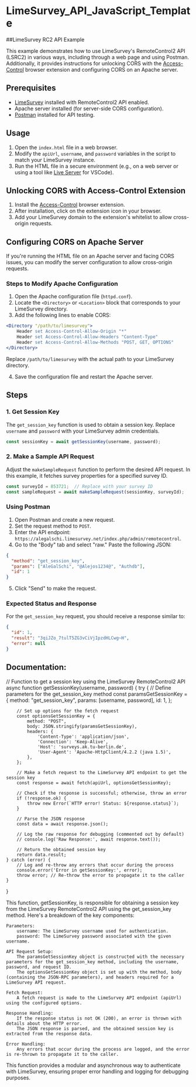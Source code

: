 # LimeSurvey_API_JavaScript_Template

##LimeSurvey RC2 API Example

This example demonstrates how to use LimeSurvey's RemoteControl2 API (LSRC2) in various ways, including through a web page and using Postman. Additionally, it provides instructions for unlocking CORS with the [Access-Control](https://webextension.org/listing/access-control.html) browser extension and configuring CORS on an Apache server.

## Prerequisites

- [LimeSurvey](https://www.limesurvey.org/) installed with RemoteControl2 API enabled.
- Apache server installed (for server-side CORS configuration).
- [Postman](https://www.postman.com/) installed for API testing.

## Usage

1. Open the `index.html` file in a web browser.
2. Modify the `apiUrl`, `username`, and `password` variables in the script to match your LimeSurvey instance.
3. Run the HTML file in a secure environment (e.g., on a web server or using a tool like [Live Server](https://marketplace.visualstudio.com/items?itemName=ritwickdey.LiveServer) for VSCode).

## Unlocking CORS with Access-Control Extension

1. Install the [Access-Control](https://webextension.org/listing/access-control.html) browser extension.
2. After installation, click on the extension icon in your browser.
3. Add your LimeSurvey domain to the extension's whitelist to allow cross-origin requests.

## Configuring CORS on Apache Server

If you're running the HTML file on an Apache server and facing CORS issues, you can modify the server configuration to allow cross-origin requests.

### Steps to Modify Apache Configuration

1. Open the Apache configuration file (`httpd.conf`).
2. Locate the `<Directory>` or `<Location>` block that corresponds to your LimeSurvey directory.
3. Add the following lines to enable CORS:

```apache
<Directory "/path/to/limesurvey">
    Header set Access-Control-Allow-Origin "*"
    Header set Access-Control-Allow-Headers "Content-Type"
    Header set Access-Control-Allow-Methods "POST, GET, OPTIONS"
</Directory>
```

Replace `/path/to/limesurvey` with the actual path to your LimeSurvey directory.

4. Save the configuration file and restart the Apache server.

## Steps

### 1. Get Session Key

The `get_session_key` function is used to obtain a session key. Replace `username` and `password` with your LimeSurvey admin credentials.

```javascript
const sessionKey = await getSessionKey(username, password);
```

### 2. Make a Sample API Request

Adjust the `makeSampleRequest` function to perform the desired API request. In this example, it fetches survey properties for a specified survey ID.

```javascript
const surveyId = 853721;  // Replace with your survey ID
const sampleRequest = await makeSampleRequest(sessionKey, surveyId);
```

### Using Postman

1. Open Postman and create a new request.
2. Set the request method to `POST`.
3. Enter the API endpoint: `https://alegalschi.limesurvey.net/index.php/admin/remotecontrol`.
4. Go to the "Body" tab and select "raw." Paste the following JSON:

```json
{
  "method": "get_session_key",
  "params": ["AleGalSchi", "@Alejos1234@", "Authdb"],
  "id": 1
}
```

5. Click "Send" to make the request.

### Expected Status and Response

For the `get_session_key` request, you should receive a response similar to:

```json
{
  "id": 1,
  "result": "3qiJZo_7tulT5ZG3vCiVjIpzdHLCwg~H",
  "error": null
}
```

## Documentation:

// Function to get a session key using the LimeSurvey RemoteControl2 API
async function getSessionKey(username, password) {
    try {
        // Define parameters for the get_session_key method
        const paramsGetSessionKey = {
            method: "get_session_key",
            params: [username, password],
            id: 1,
        };

        // Set up options for the fetch request
        const optionsGetSessionKey = {
            method: "POST",
            body: JSON.stringify(paramsGetSessionKey),
            headers: {
                'Content-Type': 'application/json',
                'Connection': 'Keep-Alive',
                'Host': 'surveys.ak.tu-berlin.de',
                'User-Agent': 'Apache-HttpClient/4.2.2 (java 1.5)',
            },
        };

        // Make a fetch request to the LimeSurvey API endpoint to get the session key
        const response = await fetch(apiUrl, optionsGetSessionKey);

        // Check if the response is successful; otherwise, throw an error
        if (!response.ok) {
            throw new Error(`HTTP error! Status: ${response.status}`);
        }

        // Parse the JSON response
        const data = await response.json();

        // Log the raw response for debugging (commented out by default)
        // console.log('Raw Response:', await response.text());

        // Return the obtained session key
        return data.result;
    } catch (error) {
        // Log and re-throw any errors that occur during the process
        console.error('Error in getSessionKey:', error);
        throw error; // Re-throw the error to propagate it to the caller
    }
}


This function, getSessionKey, is responsible for obtaining a session key from the LimeSurvey RemoteControl2 API using the get_session_key method. Here's a breakdown of the key components:

    Parameters:
        username: The LimeSurvey username used for authentication.
        password: The LimeSurvey password associated with the given username.

    API Request Setup:
        The paramsGetSessionKey object is constructed with the necessary parameters for the get_session_key method, including the username, password, and request ID.
        The optionsGetSessionKey object is set up with the method, body (containing the JSON-RPC parameters), and headers required for a LimeSurvey API request.

    Fetch Request:
        A fetch request is made to the LimeSurvey API endpoint (apiUrl) using the configured options.

    Response Handling:
        If the response status is not OK (200), an error is thrown with details about the HTTP error.
        The JSON response is parsed, and the obtained session key is extracted from the response data.

    Error Handling:
        Any errors that occur during the process are logged, and the error is re-thrown to propagate it to the caller.

This function provides a modular and asynchronous way to authenticate with LimeSurvey, ensuring proper error handling and logging for debugging purposes.

